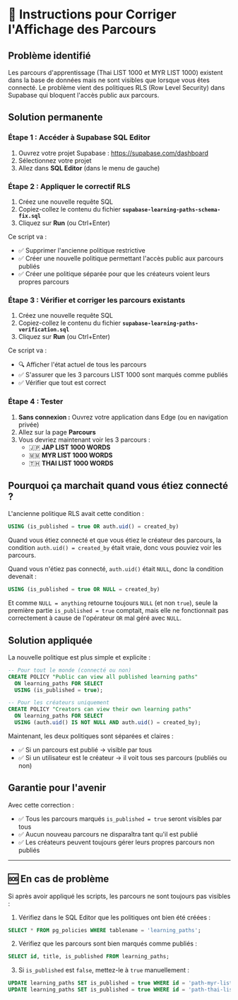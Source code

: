 # 🔧 Instructions pour Corriger l'Affichage des Parcours

## Problème identifié

Les parcours d'apprentissage (Thai LIST 1000 et MYR LIST 1000) existent dans la base de données mais ne sont visibles que lorsque vous êtes connecté. Le problème vient des politiques RLS (Row Level Security) dans Supabase qui bloquent l'accès public aux parcours.

## Solution permanente

### Étape 1 : Accéder à Supabase SQL Editor

1. Ouvrez votre projet Supabase : https://supabase.com/dashboard
2. Sélectionnez votre projet
3. Allez dans **SQL Editor** (dans le menu de gauche)

### Étape 2 : Appliquer le correctif RLS

1. Créez une nouvelle requête SQL
2. Copiez-collez le contenu du fichier **`supabase-learning-paths-schema-fix.sql`**
3. Cliquez sur **Run** (ou Ctrl+Enter)

Ce script va :
- ✅ Supprimer l'ancienne politique restrictive
- ✅ Créer une nouvelle politique permettant l'accès public aux parcours publiés
- ✅ Créer une politique séparée pour que les créateurs voient leurs propres parcours

### Étape 3 : Vérifier et corriger les parcours existants

1. Créez une nouvelle requête SQL
2. Copiez-collez le contenu du fichier **`supabase-learning-paths-verification.sql`**
3. Cliquez sur **Run** (ou Ctrl+Enter)

Ce script va :
- 🔍 Afficher l'état actuel de tous les parcours
- ✅ S'assurer que les 3 parcours LIST 1000 sont marqués comme publiés
- ✅ Vérifier que tout est correct

### Étape 4 : Tester

1. **Sans connexion :** Ouvrez votre application dans Edge (ou en navigation privée)
2. Allez sur la page **Parcours**
3. Vous devriez maintenant voir les 3 parcours :
   - 🇯🇵 **JAP LIST 1000 WORDS**
   - 🇲🇲 **MYR LIST 1000 WORDS**
   - 🇹🇭 **THAI LIST 1000 WORDS**

## Pourquoi ça marchait quand vous étiez connecté ?

L'ancienne politique RLS avait cette condition :
```sql
USING (is_published = true OR auth.uid() = created_by)
```

Quand vous étiez connecté et que vous étiez le créateur des parcours, la condition `auth.uid() = created_by` était vraie, donc vous pouviez voir les parcours.

Quand vous n'étiez pas connecté, `auth.uid()` était `NULL`, donc la condition devenait :
```sql
USING (is_published = true OR NULL = created_by)
```

Et comme `NULL = anything` retourne toujours `NULL` (et non `true`), seule la première partie `is_published = true` comptait, mais elle ne fonctionnait pas correctement à cause de l'opérateur `OR` mal géré avec `NULL`.

## Solution appliquée

La nouvelle politique est plus simple et explicite :
```sql
-- Pour tout le monde (connecté ou non)
CREATE POLICY "Public can view all published learning paths"
  ON learning_paths FOR SELECT
  USING (is_published = true);

-- Pour les créateurs uniquement
CREATE POLICY "Creators can view their own learning paths"
  ON learning_paths FOR SELECT
  USING (auth.uid() IS NOT NULL AND auth.uid() = created_by);
```

Maintenant, les deux politiques sont séparées et claires :
- ✅ Si un parcours est publié → visible par tous
- ✅ Si un utilisateur est le créateur → il voit tous ses parcours (publiés ou non)

## Garantie pour l'avenir

Avec cette correction :
- ✅ Tous les parcours marqués `is_published = true` seront visibles par tous
- ✅ Aucun nouveau parcours ne disparaîtra tant qu'il est publié
- ✅ Les créateurs peuvent toujours gérer leurs propres parcours non publiés

---

## 🆘 En cas de problème

Si après avoir appliqué les scripts, les parcours ne sont toujours pas visibles :

1. Vérifiez dans le SQL Editor que les politiques ont bien été créées :
```sql
SELECT * FROM pg_policies WHERE tablename = 'learning_paths';
```

2. Vérifiez que les parcours sont bien marqués comme publiés :
```sql
SELECT id, title, is_published FROM learning_paths;
```

3. Si `is_published` est `false`, mettez-le à `true` manuellement :
```sql
UPDATE learning_paths SET is_published = true WHERE id = 'path-myr-list-1000-words';
UPDATE learning_paths SET is_published = true WHERE id = 'path-thai-list-1000-words';
